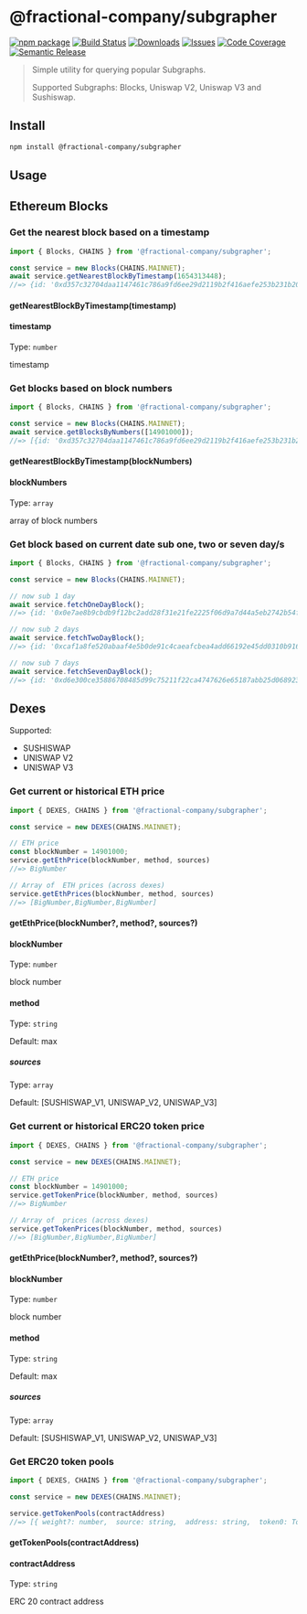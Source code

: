 # @fractional-company/subgrapher

[![npm package][npm-img]][npm-url]
[![Build Status][build-img]][build-url]
[![Downloads][downloads-img]][downloads-url]
[![Issues][issues-img]][issues-url]
[![Code Coverage][codecov-img]][codecov-url]
[![Semantic Release][semantic-release-img]][semantic-release-url]

> Simple utility for querying popular Subgraphs.
> 
> Supported Subgraphs: Blocks, Uniswap V2, Uniswap V3 and Sushiswap.

## Install

```bash
npm install @fractional-company/subgrapher
```

## Usage

## Ethereum Blocks

### Get the nearest block based on a timestamp

```ts
import { Blocks, CHAINS } from '@fractional-company/subgrapher';

const service = new Blocks(CHAINS.MAINNET);
await service.getNearestBlockByTimestamp(1654313448);
//=> {id: '0xd357c32704daa1147461c786a9fd6ee29d2119b2f416aefe253b231b20b99a3a', number: 14901000, timestamp: 1654313446}
```
#### getNearestBlockByTimestamp(timestamp)

#### timestamp

Type: `number`

timestamp


### Get blocks based on block numbers

```ts
import { Blocks, CHAINS } from '@fractional-company/subgrapher';

const service = new Blocks(CHAINS.MAINNET);
await service.getBlocksByNumbers([14901000]);
//=> [{id: '0xd357c32704daa1147461c786a9fd6ee29d2119b2f416aefe253b231b20b99a3a', number: 14901000, timestamp: 1654313446}]
```

#### getNearestBlockByTimestamp(blockNumbers)

#### blockNumbers

Type: `array`

array of block numbers

### Get block based on current date sub one, two or seven day/s

```ts
import { Blocks, CHAINS } from '@fractional-company/subgrapher';

const service = new Blocks(CHAINS.MAINNET);

// now sub 1 day
await service.fetchOneDayBlock();
//=> {id: '0x0e7ae8b9cbdb9f12bc2add28f31e21fe2225f06d9a7d44a5eb2742b54f8b6321',number: 14919711,timestamp: 1654588984}

// now sub 2 days
await service.fetchTwoDayBlock();
//=> {id: '0xcaf1a8fe520abaaf4e5b0de91c4caeafcbea4add66192e45dd0310b9167d7058',number: 14913845,timestamp: 1654502582} 

// now sub 7 days
await service.fetchSevenDayBlock();
//=> {id: '0xd6e300ce35886708485d99c75211f22ca4747626e65187abb25d068923490d5f',number: 14883711,timestamp: 1654070592}
```

## Dexes

Supported:
- SUSHISWAP 
- UNISWAP V2 
- UNISWAP V3

### Get current or historical ETH price

```ts
import { DEXES, CHAINS } from '@fractional-company/subgrapher';

const service = new DEXES(CHAINS.MAINNET);

// ETH price
const blockNumber = 14901000;
service.getEthPrice(blockNumber, method, sources)
//=> BigNumber

// Array of  ETH prices (across dexes) 
service.getEthPrices(blockNumber, method, sources)
//=> [BigNumber,BigNumber,BigNumber]
```
#### getEthPrice(blockNumber?, method?, sources?)

#### blockNumber

Type: `number`

block number

#### method

Type: `string`

Default: max

##### sources

Type: `array`

Default: [SUSHISWAP_V1, UNISWAP_V2, UNISWAP_V3]


### Get current or historical ERC20 token price

```ts
import { DEXES, CHAINS } from '@fractional-company/subgrapher';

const service = new DEXES(CHAINS.MAINNET);

// ETH price
const blockNumber = 14901000;
service.getTokenPrice(blockNumber, method, sources)
//=> BigNumber

// Array of  prices (across dexes) 
service.getTokenPrices(blockNumber, method, sources)
//=> [BigNumber,BigNumber,BigNumber]
```
#### getEthPrice(blockNumber?, method?, sources?)

#### blockNumber

Type: `number`

block number

#### method

Type: `string`

Default: max

##### sources

Type: `array`

Default: [SUSHISWAP_V1, UNISWAP_V2, UNISWAP_V3]

### Get ERC20 token pools

```ts
import { DEXES, CHAINS } from '@fractional-company/subgrapher';

const service = new DEXES(CHAINS.MAINNET);

service.getTokenPools(contractAddress)
//=> [{ weight?: number,  source: string,  address: string,  token0: TokenData,  token1: TokenData,  token0Price: BigNumber,  token1Price: BigNumber,  volumeUSD: BigNumber,  txCount: BigNumber,  totalValueLockedUSD: BigNumber,  totalValueLockedToken0: BigNumber,  totalValueLockedToken1: BigNumber}]

```
#### getTokenPools(contractAddress)

#### contractAddress

Type: `string`

ERC 20 contract address

[build-img]:https://github.com/fractional-company/subgrapher/actions/workflows/release.yml/badge.svg

[build-url]:https://github.com/fractional-company/subgrapher/actions/workflows/release.yml

[downloads-img]:https://img.shields.io/npm/dt/@fractional-company/subgrapher

[downloads-url]:https://www.npmtrends.com/@fractional-company/subgrapher

[npm-img]:https://img.shields.io/npm/v/@fractional-company/subgrapher

[npm-url]:https://www.npmjs.com/package/@fractional-company/subgrapher

[issues-img]:https://img.shields.io/github/issues/fractional-company/subgrapher

[issues-url]:https://github.com/fractional-company/subgrapher/issues

[codecov-img]:https://codecov.io/gh/fractional-company/subgrapher/branch/main/graph/badge.svg

[codecov-url]:https://codecov.io/gh/fractional-company/subgrapher

[semantic-release-img]:https://img.shields.io/badge/%20%20%F0%9F%93%A6%F0%9F%9A%80-semantic--release-e10079.svg

[semantic-release-url]:https://github.com/semantic-release/semantic-release
